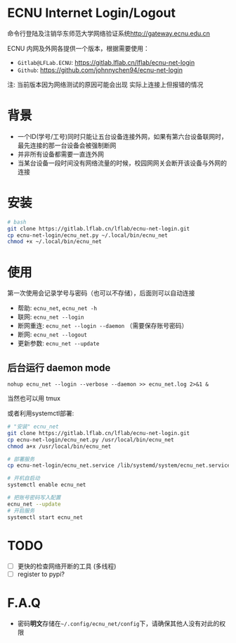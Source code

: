 # ECNU Internet Login/Logout
命令行登陆及注销华东师范大学网络验证系统<http://gateway.ecnu.edu.cn>

ECNU 内网及外网各提供一个版本，根据需要使用：

* `Gitlab@LFLab.ECNU`: https://gitlab.lflab.cn/lflab/ecnu-net-login
* `Github`: https://github.com/johnnychen94/ecnu-net-login

注: 当前版本因为网络测试的原因可能会出现 实际上连接上但报错的情况

# 背景

* 一个ID(学号/工号)同时只能让五台设备连接外网，如果有第六台设备联网时，最先连接的那一台设备会被强制断网
* 并非所有设备都需要一直连外网
* 当某台设备一段时间没有网络流量的时候，校园网网关会断开该设备与外网的连接


# 安装

```bash
# bash
git clone https://gitlab.lflab.cn/lflab/ecnu-net-login.git
cp ecnu-net-login/ecnu_net.py ~/.local/bin/ecnu_net
chmod +x ~/.local/bin/ecnu_net
```

# 使用

第一次使用会记录学号与密码（也可以不存储），后面则可以自动连接

* 帮助: `ecnu_net`, `ecnu_net -h`
* 联网: `ecnu_net --login`
* 断网重连: `ecnu_net --login --daemon` （需要保存账号密码）
* 断网: `ecnu_net --logout`
* 更新参数: `ecnu_net --update`

## 后台运行 daemon mode

`nohup ecnu_net --login --verbose --daemon >> ecnu_net.log 2>&1 &`

当然也可以用 tmux

或者利用systemctl部署:

```bash
# "安装" ecnu_net
git clone https://gitlab.lflab.cn/lflab/ecnu-net-login.git
cp ecnu-net-login/ecnu_net.py /usr/local/bin/ecnu_net
chmod a+x /usr/local/bin/ecnu_net

# 部署服务
cp ecnu-net-login/ecnu_net.service /lib/systemd/system/ecnu_net.service

# 开机自启动
systemctl enable ecnu_net

# 把账号密码写入配置
ecnu_net --update
# 开启服务
systemctl start ecnu_net
```

# TODO

- [ ] 更快的检查网络开断的工具 (多线程)
- [ ] register to pypi?

# F.A.Q

* 密码**明文**存储在`~/.config/ecnu_net/config`下，请确保其他人没有对此的权限

